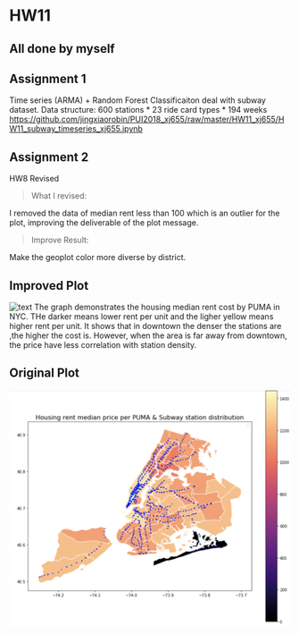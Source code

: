 # HW11
## All done by myself

## Assignment 1
Time series (ARMA) + Random Forest Classificaiton  deal with subway dataset.
Data structure: 600  stations * 23 ride card types * 194 weeks 
https://github.com/jingxiaorobin/PUI2018_xj655/raw/master/HW11_xj655/HW11_subway_timeseries_xj655.ipynb

## Assignment 2
HW8 Revised
 > What I revised:
 
I removed the data of median rent less than 100 which is an outlier for the plot, improving the deliverable of the plot message.

> Improve Result:

Make the geoplot color more diverse by district.
## Improved Plot
![text](RevisedPlotHW8_subway_rentmedian)
The graph demonstrates the housing median rent cost by PUMA in NYC. THe darker means lower rent per unit and the ligher yellow means higher rent per unit. It shows that in downtown the denser the stations are ,the higher the cost is. However, when the area is far away from downtown, the price have less correlation with station density.
## Original Plot
![text](visualization.png)
